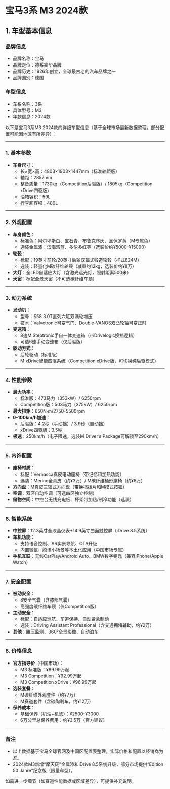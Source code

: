 
# 宝马3系 M3 2024款
## 1. 车型基本信息
### 品牌信息
- 品牌名称：宝马
- 品牌定位：德系豪华品牌
- 品牌历史：1926年创立，全球最古老的汽车品牌之一
- 品牌国别：德国

### 车型信息
- 车系名称：3系
- 具体型号：M3
- 年款信息：2024款

以下是宝马3系M3 2024款的详细车型信息（基于全球市场最新数据整理，部分配置可能因地区有所差异）：

---

### **1. 基本参数**
- **车身尺寸**：  
  - 长×宽×高：4803×1903×1447mm（标准轴距版）  
  - 轴距：2857mm  
  - 整备质量：1730kg（Competition后驱版）/ 1805kg（Competition xDrive四驱版）  
  - 油箱容积：59L  
  - 行李厢容积：480L  

---

### **2. 外观配置**
- **车身颜色**：  
  - 标准色：阿尔卑斯白、宝石青、布鲁克林灰、圣保罗黄（M专属色）  
  - 选装金属漆：滨海湾蓝、多伦多红等（选装价约¥5000-¥15000）  
- **轮毂**：  
  - 标配：19英寸前轮/20英寸后轮双辐式锻造轮毂（样式824M）  
  - 选装：轻量化M碳纤维轮毂（减重约12kg，选装价约¥8万）  
- **大灯**：全LED自适应大灯（含激光远光灯，照射距离500米）  
- **天窗**：标配全景天窗（不可选碳纤维车顶）  

---

### **3. 动力系统**
- **发动机**：  
  - 型号：S58 3.0T直列六缸双涡轮增压  
  - 技术：Valvetronic可变气门、Double-VANOS双凸轮轴可变正时  
- **变速箱**：  
  - 8速M Steptronic手自一体变速箱（带Drivelogic换挡逻辑）  
  - 可选6速手动变速箱（仅后驱版）  
- **驱动方式**：  
  - 后轮驱动（标准版）  
  - M xDrive智能四驱系统（Competition xDrive版，可切换纯后驱模式）  

---

### **4. 性能参数**
- **最大功率**：  
  - 标准版：473马力（353kW）/ 6250rpm  
  - Competition版：503马力（375kW）/ 6250rpm  
- **最大扭矩**：650N·m/2750-5500rpm  
- **0-100km/h加速**：  
  - 后驱版：4.2秒（手动挡）/ 3.9秒（自动挡）  
  - xDrive四驱版：3.5秒  
- **极速**：250km/h（电子限速，选装M Driver’s Package可解锁至290km/h）  

---

### **5. 内饰配置**
- **座椅材质**：  
  - 标配：Vernasca真皮电动座椅（带记忆和加热功能）  
  - 选装：Merino全真皮（约¥3万）/ M碳纤维桶形座椅（约¥6万）  
- **方向盘**：M真皮三辐式方向盘（带换挡拨片和M模式按钮）  
- **空调**：双区自动空调（可选四区独立控制）  
- **储物空间**：中控台无线充电板、杯架带加热/制冷功能（选装）  

---

### **6. 智能系统**
- **中控屏**：12.3英寸全液晶仪表+14.9英寸曲面触控屏（iDrive 8.5系统）  
- **车机功能**：  
  - 支持语音控制、AR实景导航、OTA升级  
  - 内置微信、腾讯小场景等本土化应用（中国市场专属）  
- **手机互联**：无线CarPlay/Android Auto、BMW数字钥匙（兼容iPhone/Apple Watch）  

---

### **7. 安全配置**
- **被动安全**：  
  - 8安全气囊（含膝部气囊）  
  - 高强度碳纤维车顶（仅Competition版）  
- **主动安全**：  
  - 标配：自适应巡航、车道保持、自动紧急制动  
  - 选装：Driving Assistant Professional（含交通拥堵辅助，约¥2万）  
- **其他**：胎压监测、360°全景影像、自动泊车  

---

### **8. 价格信息**
- **官方指导价**（中国市场）：  
  - M3 标准版：¥89.99万起  
  - M3 Competition：¥92.99万起  
  - M3 Competition xDrive：¥96.99万起  
- **选装套餐**：  
  - M碳纤维外观套件（约¥7万）  
  - M赛道套件（含碳陶刹车，约¥12万）  
- **保养成本**：  
  - 基础保养（机油+机滤）：¥2500-¥3000  
  - 6万公里总保养费用：约¥3.5万（官方建议）  

---

### **备注**  
- 以上数据基于宝马全球官网及中国区配置表整理，实际价格和配置以经销商为准。  
- 2024款M3新增“摩天灰”金属漆和iDrive 8.5系统升级，部分市场提供“Edition 50 Jahre”纪念版（限量车型）。  

如需进一步细节（如赛道性能数据或区域差异），可提供补充说明。
